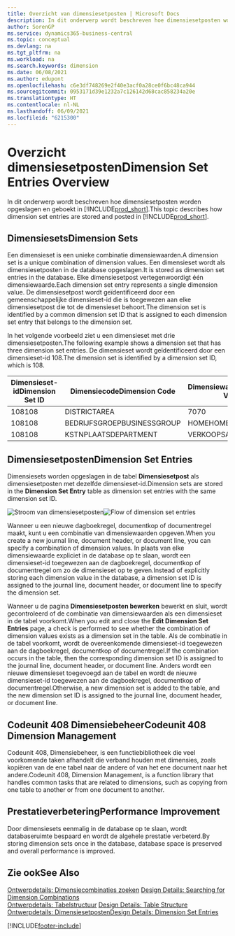```yaml
---
title: Overzicht van dimensiesetposten | Microsoft Docs
description: In dit onderwerp wordt beschreven hoe dimensiesetposten worden opgeslagen en geboekt in Dynamics 365.
author: SorenGP
ms.service: dynamics365-business-central
ms.topic: conceptual
ms.devlang: na
ms.tgt_pltfrm: na
ms.workload: na
ms.search.keywords: dimension
ms.date: 06/08/2021
ms.author: edupont
ms.openlocfilehash: c6e3df748269e2f40e3acf0a28ce0f6bc48ca944
ms.sourcegitcommit: 0953171d39e1232a7c126142d68cac858234a20e
ms.translationtype: HT
ms.contentlocale: nl-NL
ms.lasthandoff: 06/09/2021
ms.locfileid: "6215300"
---
```

# <a name="dimension-set-entries-overview"></a><span data-ttu-id="50e21-103">Overzicht dimensiesetposten</span><span class="sxs-lookup"><span data-stu-id="50e21-103">Dimension Set Entries Overview</span></span>
<span data-ttu-id="50e21-104">In dit onderwerp wordt beschreven hoe dimensiesetposten worden opgeslagen en geboekt in [!INCLUDE[prod_short](includes/prod_short.md)].</span><span class="sxs-lookup"><span data-stu-id="50e21-104">This topic describes how dimension set entries are stored and posted in [!INCLUDE[prod_short](includes/prod_short.md)].</span></span>  

## <a name="dimension-sets"></a><span data-ttu-id="50e21-105">Dimensiesets</span><span class="sxs-lookup"><span data-stu-id="50e21-105">Dimension Sets</span></span>  
<span data-ttu-id="50e21-106">Een dimensieset is een unieke combinatie dimensiewaarden.</span><span class="sxs-lookup"><span data-stu-id="50e21-106">A dimension set is a unique combination of dimension values.</span></span> <span data-ttu-id="50e21-107">Een dimensieset wordt als dimensiesetposten in de database opgeslagen.</span><span class="sxs-lookup"><span data-stu-id="50e21-107">It is stored as dimension set entries in the database.</span></span> <span data-ttu-id="50e21-108">Elke dimensiesetpost vertegenwoordigt één dimensiewaarde.</span><span class="sxs-lookup"><span data-stu-id="50e21-108">Each dimension set entry represents a single dimension value.</span></span> <span data-ttu-id="50e21-109">De dimensiesetpost wordt geïdentificeerd door een gemeenschappelijke dimensieset-id die is toegewezen aan elke dimensiesetpost die tot de dimensieset behoort.</span><span class="sxs-lookup"><span data-stu-id="50e21-109">The dimension set is identified by a common dimension set ID that is assigned to each dimension set entry that belongs to the dimension set.</span></span>  

<span data-ttu-id="50e21-110">In het volgende voorbeeld ziet u een dimensieset met drie dimensiesetposten.</span><span class="sxs-lookup"><span data-stu-id="50e21-110">The following example shows a dimension set that has three dimension set entries.</span></span> <span data-ttu-id="50e21-111">De dimensieset wordt geïdentificeerd door een dimensieset-id 108.</span><span class="sxs-lookup"><span data-stu-id="50e21-111">The dimension set is identified by a dimension set ID, which is 108.</span></span>  

|<span data-ttu-id="50e21-112">Dimensieset-id</span><span class="sxs-lookup"><span data-stu-id="50e21-112">Dimension Set ID</span></span>|<span data-ttu-id="50e21-113">Dimensiecode</span><span class="sxs-lookup"><span data-stu-id="50e21-113">Dimension Code</span></span>|<span data-ttu-id="50e21-114">Dimensiewaardecode</span><span class="sxs-lookup"><span data-stu-id="50e21-114">Dimension Value Code</span></span>|<span data-ttu-id="50e21-115">Dimensiewaardenaam</span><span class="sxs-lookup"><span data-stu-id="50e21-115">Dimension Value Name</span></span>|  
|----------------------|--------------------|--------------------------|--------------------------|  
|<span data-ttu-id="50e21-116">108</span><span class="sxs-lookup"><span data-stu-id="50e21-116">108</span></span>|<span data-ttu-id="50e21-117">DISTRICT</span><span class="sxs-lookup"><span data-stu-id="50e21-117">AREA</span></span>|<span data-ttu-id="50e21-118">70</span><span class="sxs-lookup"><span data-stu-id="50e21-118">70</span></span>|<span data-ttu-id="50e21-119">Noord-Amerika</span><span class="sxs-lookup"><span data-stu-id="50e21-119">America North</span></span>|  
|<span data-ttu-id="50e21-120">108</span><span class="sxs-lookup"><span data-stu-id="50e21-120">108</span></span>|<span data-ttu-id="50e21-121">BEDRIJFSGROEP</span><span class="sxs-lookup"><span data-stu-id="50e21-121">BUSINESSGROUP</span></span>|<span data-ttu-id="50e21-122">HOME</span><span class="sxs-lookup"><span data-stu-id="50e21-122">HOME</span></span>|<span data-ttu-id="50e21-123">Home</span><span class="sxs-lookup"><span data-stu-id="50e21-123">Home</span></span>|  
|<span data-ttu-id="50e21-124">108</span><span class="sxs-lookup"><span data-stu-id="50e21-124">108</span></span>|<span data-ttu-id="50e21-125">KSTNPLAATS</span><span class="sxs-lookup"><span data-stu-id="50e21-125">DEPARTMENT</span></span>|<span data-ttu-id="50e21-126">VERKOOP</span><span class="sxs-lookup"><span data-stu-id="50e21-126">SALES</span></span>|<span data-ttu-id="50e21-127">Verkoop</span><span class="sxs-lookup"><span data-stu-id="50e21-127">Sales</span></span>|  

## <a name="dimension-set-entries"></a><span data-ttu-id="50e21-128">Dimensiesetposten</span><span class="sxs-lookup"><span data-stu-id="50e21-128">Dimension Set Entries</span></span>  
<span data-ttu-id="50e21-129">Dimensiesets worden opgeslagen in de tabel **Dimensiesetpost** als dimensiesetposten met dezelfde dimensieset-id.</span><span class="sxs-lookup"><span data-stu-id="50e21-129">Dimension sets are stored in the **Dimension Set Entry** table as dimension set entries with the same dimension set ID.</span></span>  

<span data-ttu-id="50e21-130">![Stroom van dimensiesetposten](media/dimensionentrynav7.png "Stroom van dimensiesetposten")</span><span class="sxs-lookup"><span data-stu-id="50e21-130">![Flow of dimension set entries](media/dimensionentrynav7.png "Flow of dimension set entries")</span></span>  

<span data-ttu-id="50e21-131">Wanneer u een nieuwe dagboekregel, documentkop of documentregel maakt, kunt u een combinatie van dimensiewaarden opgeven.</span><span class="sxs-lookup"><span data-stu-id="50e21-131">When you create a new journal line, document header, or document line, you can specify a combination of dimension values.</span></span> <span data-ttu-id="50e21-132">In plaats van elke dimensiewaarde expliciet in de database op te slaan, wordt een dimensieset-id toegewezen aan de dagboekregel, documentkop of documentregel om zo de dimensieset op te geven.</span><span class="sxs-lookup"><span data-stu-id="50e21-132">Instead of explicitly storing each dimension value in the database, a dimension set ID is assigned to the journal line, document header, or document line to specify the dimension set.</span></span>  

<span data-ttu-id="50e21-133">Wanneer u de pagina **Dimensiesetposten bewerken** bewerkt en sluit, wordt gecontroleerd of de combinatie van dimensiewaarden als een dimensieset in de tabel voorkomt.</span><span class="sxs-lookup"><span data-stu-id="50e21-133">When you edit and close the **Edit Dimension Set Entries** page, a check is performed to see whether the combination of dimension values exists as a dimension set in the table.</span></span> <span data-ttu-id="50e21-134">Als de combinatie in de tabel voorkomt, wordt de overeenkomende dimensieset-id toegewezen aan de dagboekregel, documentkop of documentregel.</span><span class="sxs-lookup"><span data-stu-id="50e21-134">If the combination occurs in the table, then the corresponding dimension set ID is assigned to the journal line, document header, or document line.</span></span> <span data-ttu-id="50e21-135">Anders wordt een nieuwe dimensieset toegevoegd aan de tabel en wordt de nieuwe dimensieset-id toegewezen aan de dagboekregel, documentkop of documentregel.</span><span class="sxs-lookup"><span data-stu-id="50e21-135">Otherwise, a new dimension set is added to the table, and the new dimension set ID is assigned to the journal line, document header, or document line.</span></span>

## <a name="codeunit-408-dimension-management"></a><span data-ttu-id="50e21-136">Codeunit 408 Dimensiebeheer</span><span class="sxs-lookup"><span data-stu-id="50e21-136">Codeunit 408 Dimension Management</span></span>
<span data-ttu-id="50e21-137">Codeunit 408, Dimensiebeheer, is een functiebibliotheek die veel voorkomende taken afhandelt die verband houden met dimensies, zoals kopiëren van de ene tabel naar de andere of van het ene document naar het andere.</span><span class="sxs-lookup"><span data-stu-id="50e21-137">Codeunit 408, Dimension Management, is a function library that handles common tasks that are related to dimensions, such as copying from one table to another or from one document to another.</span></span>

## <a name="performance-improvement"></a><span data-ttu-id="50e21-138">Prestatieverbetering</span><span class="sxs-lookup"><span data-stu-id="50e21-138">Performance Improvement</span></span>  
<span data-ttu-id="50e21-139">Door dimensiesets eenmalig in de database op te slaan, wordt databaseruimte bespaard en wordt de algehele prestatie verbeterd.</span><span class="sxs-lookup"><span data-stu-id="50e21-139">By storing dimension sets once in the database, database space is preserved and overall performance is improved.</span></span>  

## <a name="see-also"></a><span data-ttu-id="50e21-140">Zie ook</span><span class="sxs-lookup"><span data-stu-id="50e21-140">See Also</span></span>
<span data-ttu-id="50e21-141">[Ontwerpdetails: Dimensiecombinaties zoeken](design-details-searching-for-dimension-combinations.md) </span><span class="sxs-lookup"><span data-stu-id="50e21-141">[Design Details: Searching for Dimension Combinations](design-details-searching-for-dimension-combinations.md) </span></span>  
<span data-ttu-id="50e21-142">[Ontwerpdetails: Tabelstructuur](design-details-table-structure.md) </span><span class="sxs-lookup"><span data-stu-id="50e21-142">[Design Details: Table Structure](design-details-table-structure.md) </span></span>  
[<span data-ttu-id="50e21-143">Ontwerpdetails: Dimensiesetposten</span><span class="sxs-lookup"><span data-stu-id="50e21-143">Design Details: Dimension Set Entries</span></span>](design-details-dimension-set-entries.md)   


[!INCLUDE[footer-include](includes/footer-banner.md)]
